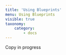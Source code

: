 ```yaml
---
title: 'Using Blueprints'
menu: Using Blueprints
visible: true
taxonomy:
    category:
        - docs
---
```


Copy in progress